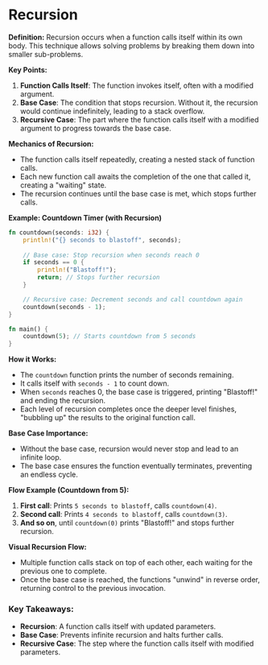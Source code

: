 # Recursion


**Definition:**
Recursion occurs when a function calls itself within its own body. This technique allows solving problems by breaking them down into smaller sub-problems.

**Key Points:**
1. **Function Calls Itself**: The function invokes itself, often with a modified argument.
2. **Base Case**: The condition that stops recursion. Without it, the recursion would continue indefinitely, leading to a stack overflow.
3. **Recursive Case**: The part where the function calls itself with a modified argument to progress towards the base case.

**Mechanics of Recursion:**
- The function calls itself repeatedly, creating a nested stack of function calls.
- Each new function call awaits the completion of the one that called it, creating a "waiting" state.
- The recursion continues until the base case is met, which stops further calls.

**Example: Countdown Timer (with Recursion)**

```rust
fn countdown(seconds: i32) {
    println!("{} seconds to blastoff", seconds);
    
    // Base case: Stop recursion when seconds reach 0
    if seconds == 0 {
        println!("Blastoff!");
        return; // Stops further recursion
    }

    // Recursive case: Decrement seconds and call countdown again
    countdown(seconds - 1);
}

fn main() {
    countdown(5); // Starts countdown from 5 seconds
}
```

**How it Works:**
- The `countdown` function prints the number of seconds remaining.
- It calls itself with `seconds - 1` to count down.
- When `seconds` reaches 0, the base case is triggered, printing "Blastoff!" and ending the recursion.
- Each level of recursion completes once the deeper level finishes, "bubbling up" the results to the original function call.

**Base Case Importance:**
- Without the base case, recursion would never stop and lead to an infinite loop.
- The base case ensures the function eventually terminates, preventing an endless cycle.

**Flow Example (Countdown from 5):**
1. **First call**: Prints `5 seconds to blastoff`, calls `countdown(4)`.
2. **Second call**: Prints `4 seconds to blastoff`, calls `countdown(3)`.
3. **And so on**, until `countdown(0)` prints "Blastoff!" and stops further recursion.

**Visual Recursion Flow:**
- Multiple function calls stack on top of each other, each waiting for the previous one to complete.
- Once the base case is reached, the functions "unwind" in reverse order, returning control to the previous invocation.

### Key Takeaways:
- **Recursion**: A function calls itself with updated parameters.
- **Base Case**: Prevents infinite recursion and halts further calls.
- **Recursive Case**: The step where the function calls itself with modified parameters.
